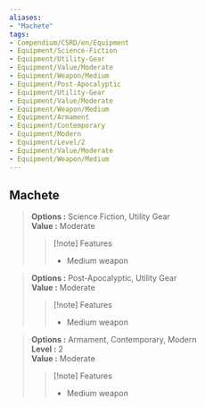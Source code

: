 ```yaml
---
aliases:
- "Machete"
tags:
- Compendium/CSRD/en/Equipment
- Equipment/Science-Fiction
- Equipment/Utility-Gear
- Equipment/Value/Moderate
- Equipment/Weapon/Medium
- Equipment/Post-Apocalyptic
- Equipment/Utility-Gear
- Equipment/Value/Moderate
- Equipment/Weapon/Medium
- Equipment/Armament
- Equipment/Contemporary
- Equipment/Modern
- Equipment/Level/2
- Equipment/Value/Moderate
- Equipment/Weapon/Medium
---
```


  
## Machete  
  
>  
> **Options :** Science Fiction, Utility Gear  
> **Value :** Moderate  
>>[!note] Features  
>> - Medium weapon  
  
>  
> **Options :** Post-Apocalyptic, Utility Gear  
> **Value :** Moderate  
>>[!note] Features  
>> - Medium weapon  
  
>  
> **Options :** Armament, Contemporary, Modern  
> **Level :** 2  
> **Value :** Moderate  
>>[!note] Features  
>> - Medium weapon